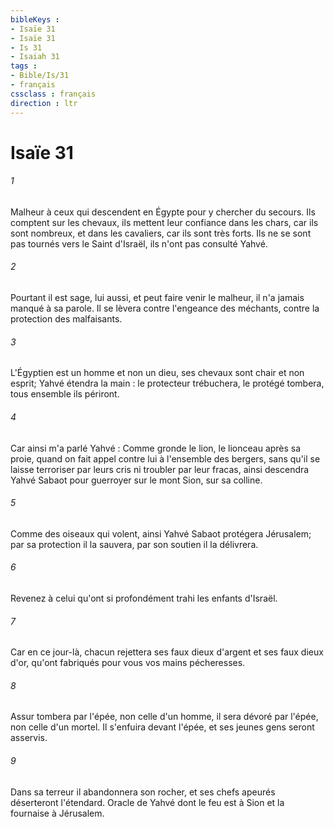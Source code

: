 ```yaml
---
bibleKeys : 
- Isaïe 31
- Isaïe 31
- Is 31
- Isaiah 31
tags : 
- Bible/Is/31
- français
cssclass : français
direction : ltr
---
```


# Isaïe 31

###### 1
Malheur à ceux qui descendent en Égypte pour y chercher du secours. Ils comptent sur les chevaux, ils mettent leur confiance dans les chars, car ils sont nombreux, et dans les cavaliers, car ils sont très forts. Ils ne se sont pas tournés vers le Saint d'Israël, ils n'ont pas consulté Yahvé. 
###### 2
Pourtant il est sage, lui aussi, et peut faire venir le malheur, il n'a jamais manqué à sa parole. Il se lèvera contre l'engeance des méchants, contre la protection des malfaisants. 
###### 3
L'Égyptien est un homme et non un dieu, ses chevaux sont chair et non esprit; Yahvé étendra la main : le protecteur trébuchera, le protégé tombera, tous ensemble ils périront. 
###### 4
Car ainsi m'a parlé Yahvé : Comme gronde le lion, le lionceau après sa proie, quand on fait appel contre lui à l'ensemble des bergers, sans qu'il se laisse terroriser par leurs cris ni troubler par leur fracas, ainsi descendra Yahvé Sabaot pour guerroyer sur le mont Sion, sur sa colline. 
###### 5
Comme des oiseaux qui volent, ainsi Yahvé Sabaot protégera Jérusalem; par sa protection il la sauvera, par son soutien il la délivrera. 
###### 6
Revenez à celui qu'ont si profondément trahi les enfants d'Israël. 
###### 7
Car en ce jour-là, chacun rejettera ses faux dieux d'argent et ses faux dieux d'or, qu'ont fabriqués pour vous vos mains pécheresses. 
###### 8
Assur tombera par l'épée, non celle d'un homme, il sera dévoré par l'épée, non celle d'un mortel. Il s'enfuira devant l'épée, et ses jeunes gens seront asservis. 
###### 9
Dans sa terreur il abandonnera son rocher, et ses chefs apeurés déserteront l'étendard. Oracle de Yahvé dont le feu est à Sion et la fournaise à Jérusalem. 
